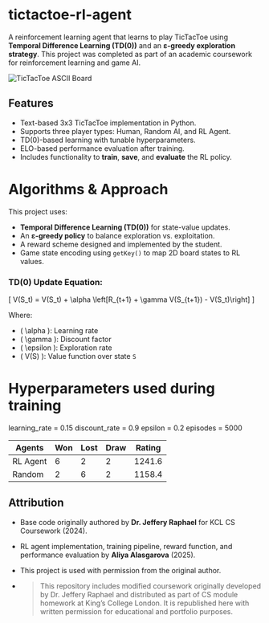 # tictactoe-rl-agent

A reinforcement learning agent that learns to play TicTacToe using **Temporal Difference Learning (TD(0))** and an **ε-greedy exploration strategy**. This project was completed as part of an academic coursework for reinforcement learning and game AI.

![TicTacToe ASCII Board](https://upload.wikimedia.org/wikipedia/commons/thumb/3/32/Tic_tac_toe_game.svg/400px-Tic_tac_toe_game.svg.png)

## Features

- Text-based 3x3 TicTacToe implementation in Python.
- Supports three player types: Human, Random AI, and RL Agent.
- TD(0)-based learning with tunable hyperparameters.
- ELO-based performance evaluation after training.
- Includes functionality to **train**, **save**, and **evaluate** the RL policy.

# Algorithms & Approach

This project uses:
- **Temporal Difference Learning (TD(0))** for state-value updates.
- An **ε-greedy policy** to balance exploration vs. exploitation.
- A reward scheme designed and implemented by the student.
- Game state encoding using `getKey()` to map 2D board states to RL values.

### TD(0) Update Equation:
\[
V(S_t) = V(S_t) + \alpha \left[R_{t+1} + \gamma V(S_{t+1}) - V(S_t)\right]
\]

Where:
- \( \alpha \): Learning rate
- \( \gamma \): Discount factor
- \( \epsilon \): Exploration rate
- \( V(S) \): Value function over state `S`

# Hyperparameters used during training
learning_rate = 0.15
discount_rate = 0.9
epsilon = 0.2
episodes = 5000

Agents   | Won | Lost | Draw | Rating
---------|-----|------|------|--------
RL Agent |  6  |  2   |  2   | 1241.6
Random   |  2  |  6   |  2   | 1158.4

## Attribution

- Base code originally authored by **Dr. Jeffery Raphael** for KCL CS Coursework (2024).
- RL agent implementation, training pipeline, reward function, and performance evaluation by **Aliya Alasgarova** (2025).
- This project is used with permission from the original author.

- > This repository includes modified coursework originally developed by Dr. Jeffery Raphael and distributed as part of CS module homework at King’s College London. It is republished here with written permission for educational and portfolio purposes.
